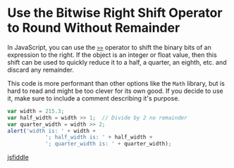# Use the Bitwise Right Shift Operator to Round Without Remainder

In JavaScript, you can use the [`>>`](https://msdn.microsoft.com/en-us/library/5s9e947e(v=vs.94).aspx) operator to shift the binary bits of an expression to the right. If the object is an integer or float value, then this shift can be used to quickly reduce it to a half, a quarter, an eighth, etc. and discard any remainder.

This code is more performant than other options like the `Math` library, but is hard to read and might be too clever for its own good. If you decide to use it, make sure to include a comment describing it's purpose.

```javascript
var width = 215.3;
var half_width = width >> 1;  // Divide by 2 no remainder
var quarter_width = width >> 2;
alert('width is: ' + width +
			'; half_width is: ' + half_width +
			'; quarter_width is: ' + quarter_width);
```

[jsfiddle](https://jsfiddle.net/7LrwL07o/)
